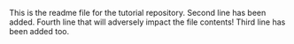 This is the readme file for the tutorial repository.
Second line has been added.
Fourth line that will adversely impact the file contents!
Third line has been added too.
